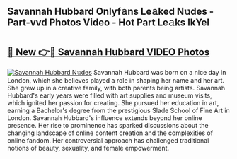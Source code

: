 ## Savannah Hubbard Onlyf𝚊ns Le𝚊ked N𝚞des - Part-vvd Photos Video - Hot Part Le𝚊ks lkYel

# <h2><a href="http://ab4743.deff.icu/?id=Savannah+Hubbard">🔗 New 👉🔴 Savannah Hubbard VIDEO Photos</a></h2>

[![Savannah Hubbard N𝚞des](https://i.imgur.com/rIISA9y.gif)](http://ab4743.deff.icu/?id=Savannah+Hubbard)
Savannah Hubbard was born on a nice day in London, which she believes played a role in shaping her name and her art. She grew up in a creative family, with both parents being artists. Savannah Hubbard's early years were filled with art supplies and museum visits, which ignited her passion for creating. She pursued her education in art, earning a Bachelor's degree from the prestigious Slade School of Fine Art in London. Savannah Hubbard's influence extends beyond her online presence. Her rise to prominence has sparked discussions about the changing landscape of online content creation and the complexities of online fandom. Her controversial approach has challenged traditional notions of beauty, sexuality, and female empowerment.
